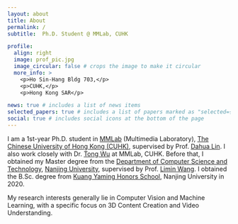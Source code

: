 ```yaml
---
layout: about
title: About
permalink: /
subtitle:  Ph.D. Student @ MMLab, CUHK   

profile:
  align: right
  image: prof_pic.jpg
  image_circular: false # crops the image to make it circular
  more_info: >
    <p>Ho Sin-Hang Bldg 703,</p>
    <p>CUHK,</p>
    <p>Hong Kong SAR</p>

news: true # includes a list of news items
selected_papers: true # includes a list of papers marked as "selected={true}"
social: true # includes social icons at the bottom of the page
---
```


I am a 1st-year Ph.D. student in [MMLab](https://mmlab.ie.cuhk.edu.hk/) (Multimedia Laboratory), [The Chinese University of Hong Kong (CUHK)](https://www.cuhk.edu.hk/english/index.html), supervised by Prof. [Dahua Lin](http://dahua.site/). I also work closely with Dr. [Tong Wu](https://wutong16.github.io/) at MMLab, CUHK. Before that, I obtained my Master degree from the [Department of Computer Science and Technology](https://cs.nju.edu.cn/main.htm), [Nanjing University](https://www.nju.edu.cn/EN/main.htm), supervised by Prof. [Limin Wang](http://wanglimin.github.io/). I obtained the B.Sc. degree from [Kuang Yaming Honors School](https://dii.nju.edu.cn/kym_en/main.htm), Nanjing University in 2020.

My research interests generally lie in Computer Vision and Machine Learning, with a specific focus on 3D Content Creation and Video Understanding.
